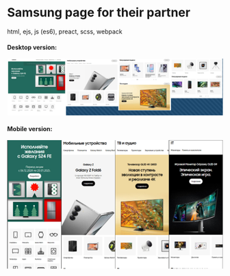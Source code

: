 
# Samsung page for their partner
html, ejs, js (es6), preact, scss, webpack

#### Desktop version:
![desktop](design/desktop.jpg)
#### Mobile version:
![desktop](design/mobile.jpg)



